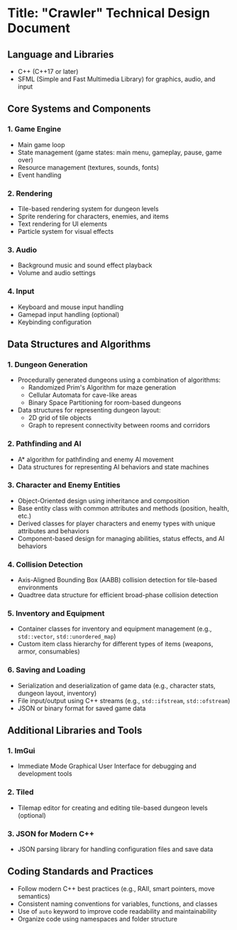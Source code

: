 # Title: "Crawler" Technical Design Document

## Language and Libraries

-   C++ (C++17 or later)
-   SFML (Simple and Fast Multimedia Library) for graphics, audio, and input

## Core Systems and Components

### 1. Game Engine

-   Main game loop
-   State management (game states: main menu, gameplay, pause, game over)
-   Resource management (textures, sounds, fonts)
-   Event handling

### 2. Rendering

-   Tile-based rendering system for dungeon levels
-   Sprite rendering for characters, enemies, and items
-   Text rendering for UI elements
-   Particle system for visual effects

### 3. Audio

-   Background music and sound effect playback
-   Volume and audio settings

### 4. Input

-   Keyboard and mouse input handling
-   Gamepad input handling (optional)
-   Keybinding configuration

## Data Structures and Algorithms

### 1. Dungeon Generation

-   Procedurally generated dungeons using a combination of algorithms:
    -   Randomized Prim's Algorithm for maze generation
    -   Cellular Automata for cave-like areas
    -   Binary Space Partitioning for room-based dungeons
-   Data structures for representing dungeon layout:
    -   2D grid of tile objects
    -   Graph to represent connectivity between rooms and corridors

### 2. Pathfinding and AI

-   A* algorithm for pathfinding and enemy AI movement
-   Data structures for representing AI behaviors and state machines

### 3. Character and Enemy Entities

-   Object-Oriented design using inheritance and composition
-   Base entity class with common attributes and methods (position, health, etc.)
-   Derived classes for player characters and enemy types with unique attributes and behaviors
-   Component-based design for managing abilities, status effects, and AI behaviors

### 4. Collision Detection

-   Axis-Aligned Bounding Box (AABB) collision detection for tile-based environments
-   Quadtree data structure for efficient broad-phase collision detection

### 5. Inventory and Equipment

-   Container classes for inventory and equipment management (e.g., `std::vector`, `std::unordered_map`)
-   Custom item class hierarchy for different types of items (weapons, armor, consumables)

### 6. Saving and Loading

-   Serialization and deserialization of game data (e.g., character stats, dungeon layout, inventory)
-   File input/output using C++ streams (e.g., `std::ifstream`, `std::ofstream`)
-   JSON or binary format for saved game data

## Additional Libraries and Tools

### 1. ImGui

-   Immediate Mode Graphical User Interface for debugging and development tools

### 2. Tiled

-   Tilemap editor for creating and editing tile-based dungeon levels (optional)

### 3. JSON for Modern C++

-   JSON parsing library for handling configuration files and save data

## Coding Standards and Practices

-   Follow modern C++ best practices (e.g., RAII, smart pointers, move semantics)
-   Consistent naming conventions for variables, functions, and classes
-   Use of `auto` keyword to improve code readability and maintainability
-   Organize code using namespaces and folder structure